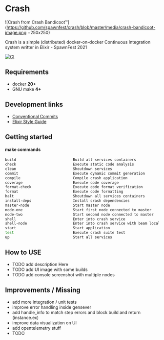 # Crash

![Crash from Crash Bandicoot™](https://github.com/spawnfest/crash/blob/master/media/crash-bandicoot-image.png =250x250)

Crash is a simple (distributed) docker-on-docker Continuous Integration system writter in Elixir - SpawnFest 2021

[![CI](https://github.com/spawnfest/crash/actions/workflows/crash-ci.yml/badge.svg)](https://github.com/spawnfest/crash/actions/workflows/crash-ci.yml)

## Requirements
  
  - docker **20+**
  - GNU make **4+**
  
## Development links

  * [Conventional Commits][1]
  * [Elixir Style Guide][2]

  [1]: https://www.conventionalcommits.org/en/v1.0.0/
  [2]: https://github.com/christopheradams/elixir_style_guide


## Getting started

#### make commands

```bash
build                          Build all services containers
check                          Execute static code analysis
clean                          Shoutdown services
commit                         Execute dynamic commit generation
compile                        Compile crash application
coverage                       Execute code coverage
format-check                   Execute code format verification
format                         Execute code formatting
halt                           Shoutdown all services containers
install-deps                   Install crash dependencies
master-node                    Start master node
node-one                       Start first node connected to master
node-two                       Start second node connected to master
shell                          Enter into crash service
shell-node                     Enter into crash service with beam local-node name
start                          Start application
test                           Execute crash suite test
up                             Start all services
```


## How to USE

- TODO add description Here
- TODO add UI image with some builds
- TODO add console screenshot with multiple nodes


## Improvements / Missing 

- add more integration / unit tests
- improve error handling inside gensever
- add handle_info to match step errors and block build and return (instance.ex)
- improve data visualization on UI
- add opentelemetry stuff
- TODO
